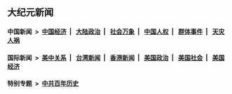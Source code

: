 ## 大纪元新闻

#### 中国新闻 &nbsp;>&nbsp; [中国经济](indexes/ncid283/README.md?11222045) &nbsp;| &nbsp; [大陆政治](indexes/ncid277/README.md?11222045) &nbsp;| &nbsp; [社会万象](indexes/ncid282/README.md?11222045) &nbsp;| &nbsp; [中国人权](indexes/ncid278/README.md?11222045) &nbsp;| &nbsp; [群体事件](indexes/ncid279/README.md?11222045) &nbsp;| &nbsp; [天灾人祸](indexes/ncid280/README.md?11222045)

#### 国际新闻 &nbsp;>&nbsp; [美中关系](indexes/nf1412576/README.md?11222045) &nbsp;| &nbsp; [台湾新闻](indexes/ncid1349361/README.md?11222045) &nbsp;| &nbsp; [香港新闻](indexes/ncid1349362/README.md?11222045) &nbsp;| &nbsp; [美国政治](indexes/ncid1078159/README.md?11222045) &nbsp;| &nbsp; [美国社会](indexes/ncid1078160/README.md?11222045) &nbsp;| &nbsp; [美国经济](indexes/ncid1078158/README.md?11222045)

#### 特别专题 &nbsp;>&nbsp; [中共百年历史](https://github.com/epoch-news/epoch-special/blob/master/README.md?11222045)  

